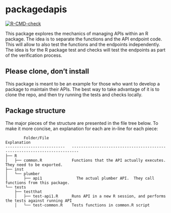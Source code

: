 
<!-- README.md is generated from README.Rmd. Please edit that file -->

# packagedapis

<!-- badges: start -->

[![R-CMD-check](https://github.com/edgararuiz/packagedapis/workflows/R-CMD-check/badge.svg)](https://github.com/edgararuiz/packagedapis/actions)
<!-- badges: end -->

This package explores the mechanics of managing APIs within an R
package. The idea is to separate the functions and the API endpoint
code. This will allow to also test the functions and the endpoints
independently. The idea is for the R package test and checks will test
the endpoints as part of the verification process.

## Please clone, don’t install

This package is meant to be an example for those who want to develop a
package to maintain their APIs. The best way to take advantage of it is
to clone the repo, and then try running the tests and checks locally.

## Package structure

The major pieces of the structure are presented in the file tree below.
To make it more concise, an explanation for each are in-line for each
piece:

            Folder/File                                            Explanation
    --------------------------   -------------------------------------------------------------------------
    ├── R
    │   ├── common.R             Functions that the API actually executes. They need to be exported.
    ├── inst
    │   └── plumber
    │       ├── api1               The actual plumber API.  They call functions from this package.
    └── tests
        ├── testthat
        │   ├── test-api1.R      Runs API in a new R session, and performs the tests against running API
        │   └── test-common.R    Tests functions in common.R script
